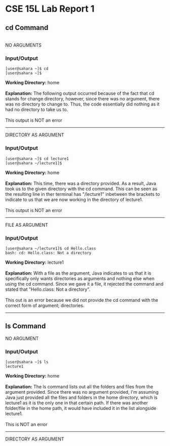 # CSE 15L Lab Report 1 

## cd Command
<br/>
NO ARGUMENTS

### Input/Output


```
[user@sahara ~]$ cd
[user@sahara ~]$ 
```

**Working Directory:** home
 <br/>
 <br/>
**Explanation:** The following output occurred because of the fact that cd stands for change directory, however, since there was no argument, there was no directory to change to. Thus, the code essentially did nothing as it had no directory to take us to.
<br/>
<br/>
This output is NOT an error
<br/>
***
DIRECTORY AS ARGUMENT

### Input/Output

```
[user@sahara ~]$ cd lecture1
[user@sahara ~/lecture1]$
```

**Working Directory:** home
<br/>
<br/>
**Explanation:** This time, there was a directory provided. As a result, Java took us to the given directory with the cd command. This can be seen as the resulting line in ther terminal has "/lecture1" inbetween the brackets to indicate to us that we are now working in the directory of lecture1.
<br/>
<br/>
This output is NOT an error
<br/>
***
FILE AS ARGUMENT

### Input/Output

```
[user@sahara ~/lecture1]$ cd Hello.class
bash: cd: Hello.class: Not a directory
```

**Working Directory:** lecture1
<br/>
<br/>
**Explanation:** With a file as the argument, Java indicates to us that it is specifically only wants directories as arguments and nothing else when using the cd command. Since we gave it a file, it rejected the command and stated that "Hello.class: Not a directory".
<br/>
<br/>
This out is an error because we did not provide the cd command with the correct form of argument; directories.
<br/>
***
## ls Command
NO ARGUMENT

### Input/Output

```
[user@sahara ~]$ ls
lecture1
```

**Working Directory:** home
<br/>
<br/>
**Explanation:** The ls command lists out all the folders and files from the argument provided. Since there was no argument provided, I'm assuming Java just provided all the files and folders in the home directory, which is lecture1 as it is the only one in that certain path. If there was another folder/file in the home path, it would have included it in the list alongside lecture1.
<br/>
<br/>
This is NOT an error
<br/>
***
DIRECTORY AS ARGUMENT




